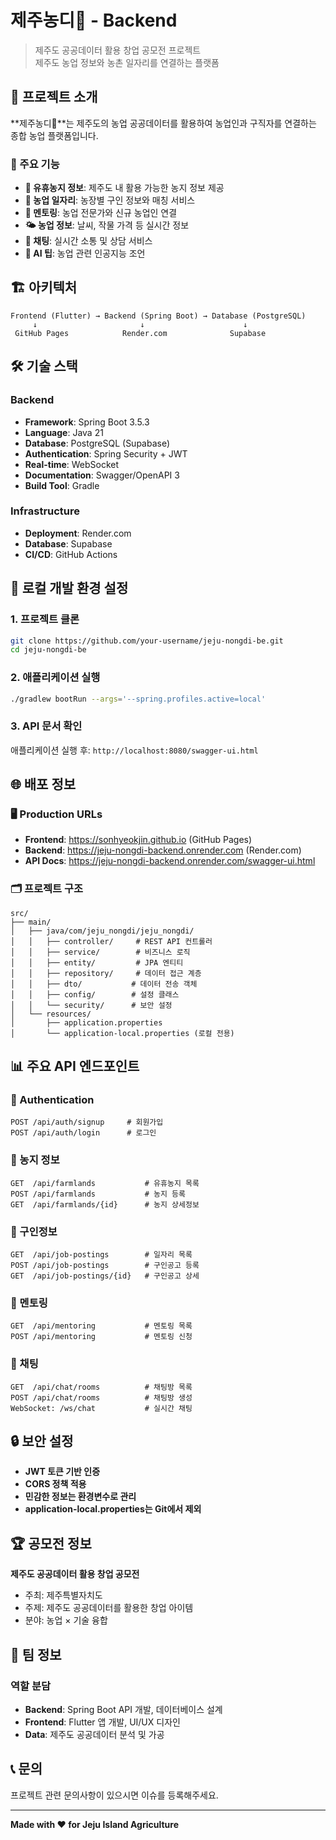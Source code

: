 # 제주농디🍊 - Backend

> 제주도 공공데이터 활용 창업 공모전 프로젝트  
> 제주도 농업 정보와 농촌 일자리를 연결하는 플랫폼

## 📱 프로젝트 소개

**제주농디🍊**는 제주도의 농업 공공데이터를 활용하여 농업인과 구직자를 연결하는 종합 농업 플랫폼입니다.

### 🎯 주요 기능
- **🌾 유휴농지 정보**: 제주도 내 활용 가능한 농지 정보 제공
- **💼 농업 일자리**: 농장별 구인 정보와 매칭 서비스
- **🤝 멘토링**: 농업 전문가와 신규 농업인 연결
- **🌤️ 농업 정보**: 날씨, 작물 가격 등 실시간 정보
- **💬 채팅**: 실시간 소통 및 상담 서비스
- **🤖 AI 팁**: 농업 관련 인공지능 조언

## 🏗️ 아키텍처

```
Frontend (Flutter) → Backend (Spring Boot) → Database (PostgreSQL)
     ↓                       ↓                      ↓
 GitHub Pages            Render.com              Supabase
```

## 🛠 기술 스택

### Backend
- **Framework**: Spring Boot 3.5.3
- **Language**: Java 21
- **Database**: PostgreSQL (Supabase)
- **Authentication**: Spring Security + JWT
- **Real-time**: WebSocket
- **Documentation**: Swagger/OpenAPI 3
- **Build Tool**: Gradle

### Infrastructure
- **Deployment**: Render.com
- **Database**: Supabase
- **CI/CD**: GitHub Actions

## 🚀 로컬 개발 환경 설정

### 1. 프로젝트 클론
```bash
git clone https://github.com/your-username/jeju-nongdi-be.git
cd jeju-nongdi-be
```

### 2. 애플리케이션 실행
```bash
./gradlew bootRun --args='--spring.profiles.active=local'
```

### 3. API 문서 확인
애플리케이션 실행 후: `http://localhost:8080/swagger-ui.html`

## 🌐 배포 정보

### 🖥️ Production URLs
- **Frontend**: https://sonhyeokjin.github.io (GitHub Pages)
- **Backend**: https://jeju-nongdi-backend.onrender.com (Render.com)
- **API Docs**: https://jeju-nongdi-backend.onrender.com/swagger-ui.html

### 🗂️ 프로젝트 구조
```
src/
├── main/
│   ├── java/com/jeju_nongdi/jeju_nongdi/
│   │   ├── controller/     # REST API 컨트롤러
│   │   ├── service/        # 비즈니스 로직
│   │   ├── entity/         # JPA 엔티티
│   │   ├── repository/     # 데이터 접근 계층
│   │   ├── dto/           # 데이터 전송 객체
│   │   ├── config/        # 설정 클래스
│   │   └── security/      # 보안 설정
│   └── resources/
│       ├── application.properties
│       └── application-local.properties (로컬 전용)
```

## 📊 주요 API 엔드포인트

### 🔐 Authentication
```
POST /api/auth/signup     # 회원가입
POST /api/auth/login      # 로그인
```

### 🌾 농지 정보
```
GET  /api/farmlands           # 유휴농지 목록
POST /api/farmlands           # 농지 등록
GET  /api/farmlands/{id}      # 농지 상세정보
```

### 💼 구인정보
```
GET  /api/job-postings        # 일자리 목록
POST /api/job-postings        # 구인공고 등록
GET  /api/job-postings/{id}   # 구인공고 상세
```

### 🤝 멘토링
```
GET  /api/mentoring           # 멘토링 목록
POST /api/mentoring           # 멘토링 신청
```

### 💬 채팅
```
GET  /api/chat/rooms          # 채팅방 목록
POST /api/chat/rooms          # 채팅방 생성
WebSocket: /ws/chat           # 실시간 채팅
```

## 🔒 보안 설정

- **JWT 토큰 기반 인증**
- **CORS 정책 적용**
- **민감한 정보는 환경변수로 관리**
- **application-local.properties는 Git에서 제외**

## 🏆 공모전 정보

**제주도 공공데이터 활용 창업 공모전**
- 주최: 제주특별자치도
- 주제: 제주도 공공데이터를 활용한 창업 아이템
- 분야: 농업 × 기술 융합

## 🤝 팀 정보

### 역할 분담
- **Backend**: Spring Boot API 개발, 데이터베이스 설계
- **Frontend**: Flutter 앱 개발, UI/UX 디자인
- **Data**: 제주도 공공데이터 분석 및 가공

## 📞 문의

프로젝트 관련 문의사항이 있으시면 이슈를 등록해주세요.

---

**Made with ❤️ for Jeju Island Agriculture**
